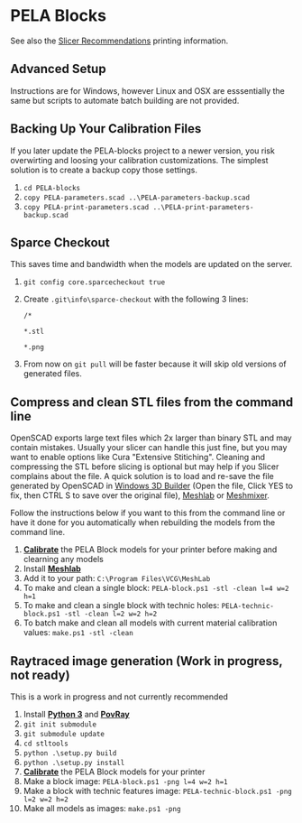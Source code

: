 # PELA Blocks

See also the [Slicer Recommendations](SLICER_RECOMMENDATIONS) printing information.

## Advanced Setup

Instructions are for Windows, however Linux and OSX are esssentially the same but scripts to automate batch building are not provided.

## Backing Up Your Calibration Files

If you later update the PELA-blocks project to a newer version, you risk overwirting and loosing your calibration customizations. The simplest solution is to create a backup copy those settings.

1. `cd PELA-blocks`
1. `copy PELA-parameters.scad ..\PELA-parameters-backup.scad`
1. `copy PELA-print-parameters.scad ..\PELA-print-parameters-backup.scad`

## Sparce Checkout

This saves time and bandwidth when the models are updated on the server.

1. `git config core.sparcecheckout true`
1. Create `.git\info\sparce-checkout` with the following 3 lines:

    `/*` 

    `*.stl` 

    `*.png`

1. From now on `git pull` will be faster because it will skip old versions of generated files.

## Compress and clean STL files from the command line

OpenSCAD exports large text files which 2x larger than binary STL and may contain mistakes. Usually your slicer can handle this just fine, but you may want to enable options like Cura "Extensive Stitiching". Cleaning and compressing the STL before slicing is optional but may help if you Slicer complains about the file. A quick solution is to load and re-save the file generated by OpenSCAD in [Windows 3D Builder](https://www.microsoft.com/store/apps/9wzdncrfj3t6) (Open the file, Click YES to fix, then CTRL S to save over the original file), [Meshlab](http://www.meshlab.net/) or [Meshmixer](http://www.meshmixer.com/download.html).

Follow the instructions below if you want to this from the command line or have it done for you automatically when rebuilding the models from the command line.

1. **[Calibrate](README.md#calibrate)** the PELA Block models for your printer before making and clearning any models
1. Install **[Meshlab](http://www.meshlab.net/)**
1. Add it to your path: `C:\Program Files\VCG\MeshLab`
1. To make and clean a single block: `PELA-block.ps1 -stl -clean l=4 w=2 h=1`
1. To make and clean a single block with technic holes: `PELA-technic-block.ps1 -stl -clean l=2 w=2 h=2`
1. To batch make and clean all models with current material calibration values: `make.ps1 -stl -clean`

## Raytraced image generation (Work in progress, not ready)

This is a work in progress and not currently recommended

1. Install **[Python 3](https://www.python.org/downloads/)** and **[PovRay](http://www.povray.org/download/)**
1. `git init submodule` 
1. `git submodule update` 
1. `cd stltools`
1. `python .\setup.py build`
1. `python .\setup.py install`
1. **[Calibrate](README.md#calibrate)** the PELA Block models for your printer 
1. Make a block image: `PELA-block.ps1 -png l=4 w=2 h=1`
1. Make a block with technic features image: `PELA-technic-block.ps1 -png l=2 w=2 h=2`
1. Make all models as images: `make.ps1 -png`
